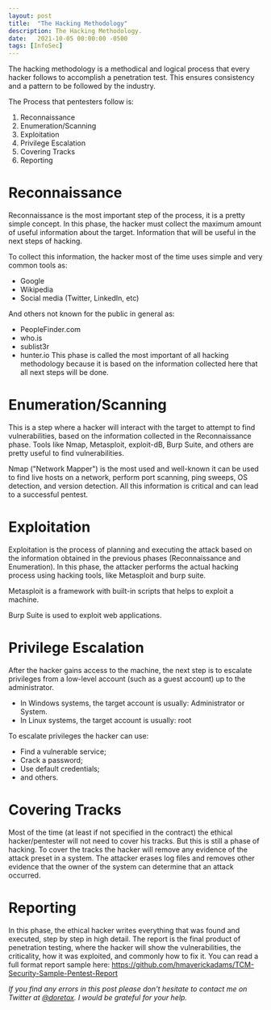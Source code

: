 ```yaml
---
layout: post
title:  "The Hacking Methodology"
description: The Hacking Methodology.
date:   2021-10-05 00:00:00 -0500
tags: [InfoSec]
---
```

The hacking methodology is a methodical and logical process that every hacker follows to accomplish a penetration test. This ensures consistency and a pattern to be followed by the industry.

The Process that pentesters follow is:
1. Reconnaissance
2. Enumeration/Scanning
3. Exploitation
4. Privilege Escalation
5. Covering Tracks
6. Reporting

# Reconnaissance
Reconnaissance is the most important step of the process, it is a pretty simple concept. In this phase, the hacker must collect the maximum amount of useful information about the target. Information that will be useful in the next steps of hacking.

To collect this information, the hacker most of the time uses simple and very common tools as:
- Google
- Wikipedia
- Social media (Twitter, LinkedIn, etc)

And others not known for the public in general as:
- PeopleFinder.com
- who.is
- sublist3r
- hunter.io
This phase is called the most important of all hacking methodology because it is based on the information collected here that all next steps will be done.

# Enumeration/Scanning

This is a step where a hacker will interact with the target to attempt to find vulnerabilities, based on the information collected in the Reconnaissance phase.
Tools like Nmap, Metasploit, exploit-dB, Burp Suite, and others are pretty useful to find vulnerabilities.

Nmap ("Network Mapper") is the most used and well-known it can be used to find live hosts on a network, perform port scanning, ping sweeps, OS detection, and version detection. All this information is critical and can lead to a successful pentest.

# Exploitation

Exploitation is the process of planning and executing the attack based on the information obtained in the previous phases (Reconnaissance and Enumeration). In this phase, the attacker performs the actual hacking process using hacking tools, like Metasploit and burp suite.

Metasploit is a framework with built-in scripts that helps to exploit a machine.

Burp Suite is used to exploit web applications.

# Privilege Escalation

After the hacker gains access to the machine, the next step is to escalate privileges from a low-level account (such as a guest account) up to the administrator.

- In Windows systems, the target account is usually: Administrator or System.
- In Linux systems, the target account is usually: root

To escalate privileges the hacker can use:
- Find a vulnerable service;
- Crack a password;
- Use default credentials;
- and others.

# Covering Tracks

Most of the time (at least if not specified in the contract) the ethical hacker/pentester will not need to cover his tracks. But this is still a phase of hacking.
To cover the tracks the hacker will remove any evidence of the attack preset in a system. The attacker erases log files and removes other evidence that the owner of the system can determine that an attack occurred.

# Reporting

In this phase, the ethical hacker writes everything that was found and executed, step by step in high detail.
The report is the final product of penetration testing, where the hacker will show the vulnerabilities, the criticality, how it was exploited, and commonly how to fix it.
You can read a full format report sample here: <a href="https://github.com/hmaverickadams/TCM-Security-Sample-Pentest-Report" target="_blank">https://github.com/hmaverickadams/TCM-Security-Sample-Pentest-Report</a> 


*If you find any errors in this post please don't hesitate to contact me on Twitter at <a href="https://twitter.com/doretox" target="_blank">@doretox</a>. I would be grateful for your help.*